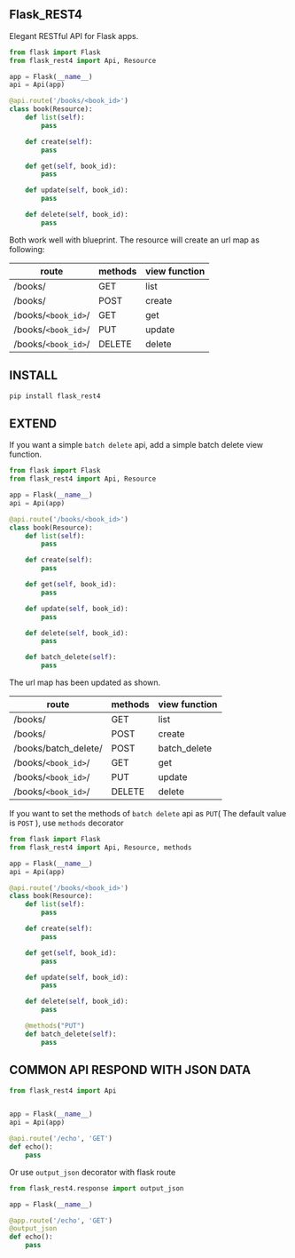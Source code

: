 Flask_REST4
---
Elegant RESTful API for Flask apps.

``` python
from flask import Flask
from flask_rest4 import Api, Resource

app = Flask(__name__)
api = Api(app)

@api.route('/books/<book_id>')
class book(Resource):
    def list(self):
        pass

    def create(self):
        pass

    def get(self, book_id):
        pass

    def update(self, book_id):
        pass

    def delete(self, book_id):
        pass
```
Both work well with blueprint.
The resource will create an url map as following:

| route | methods | view function |
| --- | --- | --- |
| /books/ | GET | list |
| /books/ | POST | create |
| /books/`<book_id>`/ | GET | get |
| /books/`<book_id>`/ | PUT | update |
| /books/`<book_id>`/ | DELETE | delete |

INSTALL
---
```bash
pip install flask_rest4
```

EXTEND
---
If you want a simple `batch delete` api, add a simple batch delete view function.

``` python
from flask import Flask
from flask_rest4 import Api, Resource

app = Flask(__name__)
api = Api(app)

@api.route('/books/<book_id>')
class book(Resource):
    def list(self):
        pass

    def create(self):
        pass

    def get(self, book_id):
        pass

    def update(self, book_id):
        pass

    def delete(self, book_id):
        pass

    def batch_delete(self):
        pass
```

The url map has been updated as shown.

| route | methods | view function |
| --- | --- | --- |
| /books/ | GET | list |
| /books/ | POST | create |
| /books/batch_delete/ | POST | batch_delete |
| /books/`<book_id>`/ | GET | get |
| /books/`<book_id>`/ | PUT | update |
| /books/`<book_id>`/ | DELETE | delete |

If you want to set the methods of `batch delete` api as  `PUT`( The default value is `POST` ), use `methods` decorator

``` python
from flask import Flask
from flask_rest4 import Api, Resource, methods

app = Flask(__name__)
api = Api(app)

@api.route('/books/<book_id>')
class book(Resource):
    def list(self):
        pass

    def create(self):
        pass

    def get(self, book_id):
        pass

    def update(self, book_id):
        pass

    def delete(self, book_id):
        pass

    @methods("PUT")
    def batch_delete(self):
        pass
```

COMMON API RESPOND WITH JSON DATA
---
``` python
from flask_rest4 import Api


app = Flask(__name__)
api = Api(app)

@api.route('/echo', 'GET')
def echo():
    pass
```

Or use `output_json` decorator with flask route
``` python
from flask_rest4.response import output_json

app = Flask(__name__)

@app.route('/echo', 'GET')
@output_json
def echo():
    pass
```
